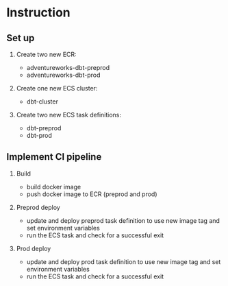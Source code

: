 # Instruction 

## Set up 

1. Create two new ECR: 
    - adventureworks-dbt-preprod
    - adventureworks-dbt-prod

2. Create one new ECS cluster: 
    - dbt-cluster

3. Create two new ECS task definitions: 
    - dbt-preprod
    - dbt-prod

## Implement CI pipeline 

1. Build 
    - build docker image 
    - push docker image to ECR (preprod and prod)

2. Preprod deploy
    - update and deploy preprod task definition to use new image tag and set environment variables
    - run the ECS task and check for a successful exit 

3. Prod deploy
    - update and deploy prod task definition to use new image tag and set environment variables
    - run the ECS task and check for a successful exit 
